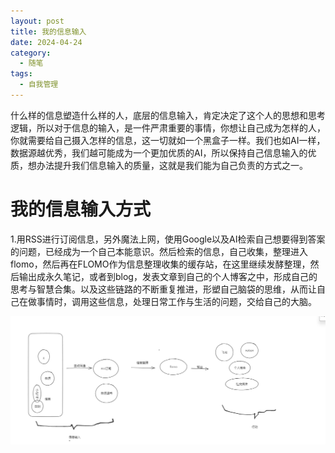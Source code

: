 ```yaml
---
layout: post
title: 我的信息输入
date: 2024-04-24
category:
  - 随笔
tags:
  - 自我管理
---
```


什么样的信息塑造什么样的人，底层的信息输入，肯定决定了这个人的思想和思考逻辑，所以对于信息的输入，是一件严肃重要的事情，你想让自己成为怎样的人，你就需要给自己摄入怎样的信息，这一切就如一个黑盒子一样。我们也如AI一样，数据源越优秀，我们越可能成为一个更加优质的AI，所以保持自己信息输入的优质，想办法提升我们信息输入的质量，这就是我们能为自己负责的方式之一。

# 我的信息输入方式

1.用RSS进行订阅信息，另外魔法上网，使用Google以及AI检索自己想要得到答案的问题，已经成为一个自己本能意识。然后检索的信息，自己收集，整理进入flomo，然后再在FLOMO作为信息整理收集的缓存站，在这里继续发酵整理，然后输出成永久笔记，或者到blog，发表文章到自己的个人博客之中，形成自己的思考与智慧合集。以及这些链路的不断重复推进，形塑自己脑袋的思维，从而让自己在做事情时，调用这些信息，处理日常工作与生活的问题，交给自己的大脑。

![alt text](image.png)
